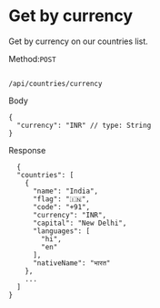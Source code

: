 
# Get by currency 

Get by currency on our countries list.

Method:<code>POST</code>

```

/api/countries/currency

```

Body

```
{
  "currency": "INR" // type: String
}

```


Response

```
  {
  "countries": [
    {
      "name": "India",
      "flag": "🇮🇳",
      "code": "+91",
      "currency": "INR",
      "capital": "New Delhi",
      "languages": [
        "hi",
        "en"
      ],
      "nativeName": "भारत"
    },
    ...
  ]
}

```